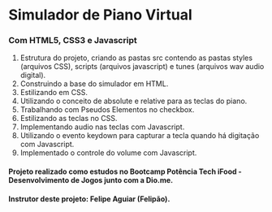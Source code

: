 # Simulador de Piano Virtual

### Com HTML5, CSS3 e Javascript
1) Estrutura do projeto, criando as pastas src contendo as pastas styles (arquivos CSS), scripts (arquivos javascript) e tunes (arquivos wav audio digital).
2) Construindo a base do simulador em HTML.
3) Estilizando em CSS.
4) Utilizando o conceito de absolute e relative para as teclas do piano.
5) Trabalhando com Pseudos Elementos no checkbox.
6) Estilizando as teclas no CSS.
7) Implementando audio nas teclas com Javascript.
8) Utilizando o evento keydown para capturar a tecla quando há digitação com Javascript.
9) Implementado o controle do volume com Javascript.

#### Projeto realizado como estudos no Bootcamp Potência Tech iFood - Desenvolvimento de Jogos junto com a Dio.me.
#### Instrutor deste projeto: Felipe Aguiar (Felipão).
